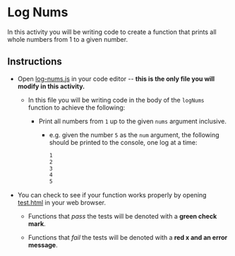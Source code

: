 # Log Nums

In this activity you will be writing code to create a function that prints all whole numbers from 1 to a given number.

## Instructions

- Open [log-nums.js](log-nums.js) in your code editor -- **this is the only file you will modify in this activity.**

  - In this file you will be writing code in the body of the `logNums` function to achieve the following:

    - Print all numbers from `1` up to the given `nums` argument inclusive.

      - e.g. given the number `5` as the `num` argument, the following should be printed to the console, one log at a time:

        ```bash
        1
        2
        3
        4
        5
        ```

- You can check to see if your function works properly by opening [test.html](test.html) in your web browser.

  - Functions that _pass_ the tests will be denoted with a **green check mark**.

  - Functions that _fail_ the tests will be denoted with a **red x and an error message**.

